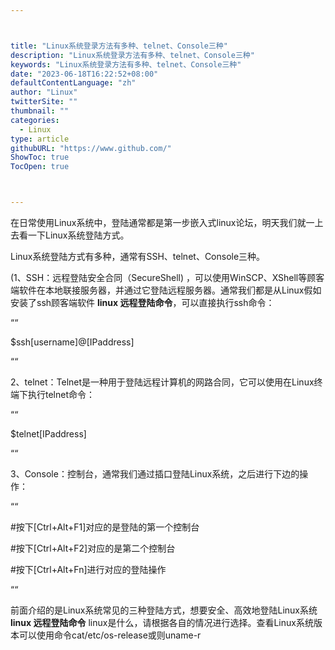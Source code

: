 ```yaml
---



title: "Linux系统登录方法有多种、telnet、Console三种"
description: "Linux系统登录方法有多种、telnet、Console三种"
keywords: "Linux系统登录方法有多种、telnet、Console三种"
date: "2023-06-18T16:22:52+08:00"
defaultContentLanguage: "zh"
author: "Linux"
twitterSite: ""
thumbnail: ""
categories:
  - Linux
type: article
githubURL: "https://www.github.com/"
ShowToc: true
TocOpen: true



---
```


在日常使用Linux系统中，登陆通常都是第一步嵌入式linux论坛，明天我们就一上去看一下Linux系统登陆方式。

Linux系统登陆方式有多种，通常有SSH、telnet、Console三种。

(1、SSH：远程登陆安全合同（SecureShell) ，可以使用WinSCP、XShell等顾客端软件在本地联接服务器，并通过它登陆远程服务器。通常我们都是从Linux假如安装了ssh顾客端软件 **linux 远程登陆命令**，可以直接执行ssh命令：

““

$ssh[username]@[IPaddress]

““

2、telnet：Telnet是一种用于登陆远程计算机的网路合同，它可以使用在Linux终端下执行telnet命令：

““

$telnet[IPaddress]

““

3、Console：控制台，通常我们通过插口登陆Linux系统，之后进行下边的操作：

““

#按下[Ctrl+Alt+F1]对应的是登陆的第一个控制台

#按下[Ctrl+Alt+F2]对应的是第二个控制台

#按下[Ctrl+Alt+Fn]进行对应的登陆操作

““

前面介绍的是Linux系统常见的三种登陆方式，想要安全、高效地登陆Linux系统 **linux 远程登陆命令** linux是什么，请根据各自的情况进行选择。查看Linux系统版本可以使用命令cat/etc/os-release或则uname-r